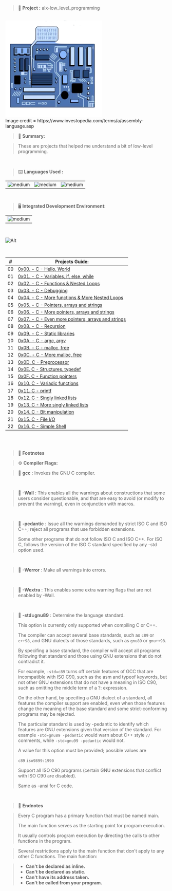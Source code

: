 > 🚧 **Project :** alx-low_level_programming

<br>

<div>
  <a href="https://github.com/iamnotnato/alx-low_level_programming">
    <img src="https://github.com/iamnotnato/alx-low_level_programming/blob/master/images/lowlevel.png" alt="Logo" width="300" height="300">
  </a>
</div>
Image credit = https://www.investopedia.com/terms/a/assembly-language.asp
<br>

> 📝 **Summary:**

> These are projects that helped me understand a bit of low-level programming.

<br>

> ⌨️ **Languages Used :**

<table>
  <tr>
    <td><img alt="medium" src="https://img.shields.io/badge/C-00599C?style=for-the-badge&logo=c&logoColor=white"></td>
    <td><img alt="medium" src="https://img.shields.io/badge/Shell_Script-121011?style=for-the-badge&logo=gnu-bash&logoColor=white"></td>
    <td><img alt="medium" src="https://img.shields.io/badge/Markdown-000000?style=for-the-badge&logo=markdown&logoColor=white"></td>
  </tr>
</table>

<br>

> 🖥️ **Integrated Development Environment:**

<table>
  <tr>
<td><img alt="medium" src="https://img.shields.io/badge/Emacs-%237F5AB6.svg?&style=for-the-badge&logo=gnu-emacs&logoColor=white"></td>
  </tr>
</table>
<br>
  
![Alt](https://repobeats.axiom.co/api/embed/50a392e676820ce03006d38197b98899827faf15.svg "Repobeats analytics image")

<br>

| #  | Projects Guide:                                                                      |
|--- | ------------------------------------------------------------------------------------ |
| 00 | [0x00. - C - Hello, World](./0x00-hello_world)                                       | 
| 01 | [0x01. - C - Variables, if, else, while](./0x01-variables_if_else_while)             |
| 02 | [0x02. - C - Functions & Nested Loops](./0x02-functions_nested_loops)                | 
| 03 | [0x03. - C - Debugging](./0x03-debugging)                                            | 
| 04 | [0x04. - C - More functions & More Nested Loops](./0x04-more_functions_nested_loops) | 
| 05 | [0x05. - C - Pointers, arrays and strings](./0x05-pointers_arrays_strings)           |
| 06 | [0x06. - C - More pointers, arrays and strings](./0x06-pointers_arrays_strings)      | 
| 07 | [0x07. - C - Even more pointers, arrays and strings](./0x07-pointers_arrays_strings) | 
| 08 | [0x08. - C - Recursion](./0x08-recursion)                                            | 
| 09 | [0x09. - C - Static libraries](./0x09-static_libraries)                              |
| 10 | [0x0A. - C - argc, argv](./0x0A-argc_argv)                                           | 
| 11 | [0x0B. - C - malloc, free](./0x0B-malloc_free)                                       | 
| 12 | [0x0C. - C - More malloc, free](./0x0C-more_malloc_free)                             | 
| 13 | [0x0D. C - Preprocessor](./0x0D-preprocessor)                                        |
| 14 | [0x0E. C - Structures, typedef](./0x0E-structures_typedef)                           | 
| 15 | [0x0F. C - Function pointers](./0x0F-function_pointers)                              | 
| 16 | [0x10. C - Variadic functions](./0x10-variadic_functions)                            |
| 17 | [0x11. C - printf](https://github.com/iamnotnato/printf)                             |
| 18 | [0x12. C - Singly linked lists](./0x12-singly_linked_lists)                          |
| 19 | [0x13. C - More singly linked lists](./0x13-more_singly_linked_lists)                |
| 20 | [0x14. C - Bit manipulation](./0x14-bit_manipulation)                                |
| 21 | [0x15. C - File I/O](./0x15-file_io)                                                 |
| 22 | [0x16. C - Simple Shell](https://github.com/iamnotnato/simple_shell)                 |

<br>
<br>

> 📝 **Footnotes**

> ⚙️ **Compiler Flags:**

> 🏁 **gcc** : Invokes the GNU C compiler. 

<br>

> 🏁 **-Wall** : This enables all the warnings about constructions that some users consider questionable, and that are easy to avoid (or modify to prevent the warning), even in conjunction with macros.

<br>

> 🏁 **-pedantic** : Issue all the warnings demanded by strict ISO C and ISO C++; reject all programs that use forbidden extensions.
> 
> Some other programs that do not follow ISO C and ISO C++. For ISO C, follows the version of the ISO C standard specified by any -std option used.

<br>

> 🏁 **-Werror** : Make all warnings into errors.

<br>

> 🏁 **-Wextra** : This enables some extra warning flags that are not enabled by -Wall.

<br>

> 🏁 **-std=gnu89** :  Determine the language standard.
> 
> This option is currently only supported when compiling C or C++.
> 
> The compiler can accept several base standards, such as `c89` or `c++98`, and GNU dialects of those standards, such as `gnu89` or `gnu++98`.
> 
> By specifing a base standard, the compiler will accept all programs following that standard and those using GNU extensions that do not contradict it.
> 
> For example, `-std=c89` turns off certain features of GCC that are incompatible with ISO C90, such as the asm and typeof keywords, but not other GNU extensions that do not have a meaning in ISO C90, such as omitting the middle term of a ?: expression.
> 
> On the other hand, by specifing a GNU dialect of a standard, all features the compiler support are enabled, even when those features change the meaning of the base standard and some strict-conforming programs may be rejected. 
> 
> The particular standard is used by -pedantic to identify which features are GNU extensions given that version of the standard. For example `-std=gnu89 -pedantic` would warn about C++ style `//` comments, while `-std=gnu99 -pedantic` would not.
> 
> A value for this option must be provided; possible values are
>
> `c89`
> `iso9899:1990`
> 
> Support all ISO C90 programs (certain GNU extensions that conflict with ISO C90 are disabled).
> 
> Same as -ansi for C code.

<br>

> 📝 **Endnotes**

> Every C program has a primary function that must be named main. 
> 
> The main function serves as the starting point for program execution. 
> 
> It usually controls program execution by directing the calls to other functions in the program.

> Several restrictions apply to the main function that don't apply to any other C functions. The main function:

> * **Can't be declared as inline.**
> * **Can't be declared as static.**
> * **Can't have its address taken.**
> * **Can't be called from your program.**

<br>
